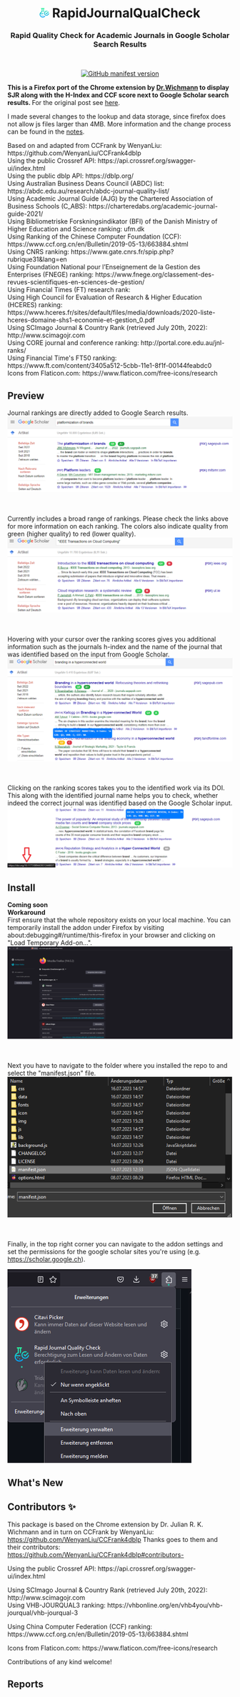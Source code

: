<h1 align="center"><img src="./icon/32x32.png" height="21px" alt=""> RapidJournalQualCheck </h1> 
<h3 align="center"> Rapid Quality Check for Academic Journals in Google Scholar Search Results </h3>
</br>
<p align="center">
    <a href="https://github.com/JuRaKlWi/RapidJournalQualCheck">
        <img alt="GitHub manifest version" src="https://img.shields.io/github/manifest-json/v/JuRaKlWi/RapidJournalQualCheck?color=%23EA4AAA&label=Github&logo=github&logoColor=%23EA4AAA">
    </a>
</p>

<b> This is a Firefox port of the Chrome extension by [Dr.Wichmann](https://de.linkedin.com/in/julianwichmann) to display SJR along with the H-Index and CCF score next to Google Scholar search results. </b> For the original post see [here](https://de.linkedin.com/posts/julianwichmann_google-scholar-extension-activity-6967463018607611904-nsbm).

I made several changes to the lookup and data storage, since firefox does not allow js files larger than 4MB. More information and the change process can be found in the [notes](./notes.md).

</p> Based on and adapted from CCFrank by WenyanLiu: https://github.com/WenyanLiu/CCFrank4dblp
</br> Using the public Crossref API: https://api.crossref.org/swagger-ui/index.html
</br> Using the public dblp API: https://dblp.org/
</br> Using Australian Business Deans Council (ABDC) list: https://abdc.edu.au/research/abdc-journal-quality-list/
</br> Using Academic Journal Guide (AJG) by the Chartered Association of Business Schools (C_ABS): https://charteredabs.org/academic-journal-guide-2021/
</br> Using Bibliometriske Forskningsindikator (BFI) of the Danish Ministry of Higher Education and Science ranking: ufm.dk
</br> Using Ranking of the Chinese Computer Foundation (CCF): https://www.ccf.org.cn/en/Bulletin/2019-05-13/663884.shtml
</br> Using CNRS ranking: https://www.gate.cnrs.fr/spip.php?rubrique31&lang=en
</br> Using Foundation National pour l’Enseignement de la Gestion des Enterprises (FNEGE) ranking: https://www.fnege.org/classement-des-revues-scientifiques-en-sciences-de-gestion/
</br> Using Financial Times (FT) research rank:
</br> Using High Council for Evaluation of Research & Higher Education (HCERES) ranking: https://www.hceres.fr/sites/default/files/media/downloads/2020-liste-hceres-domaine-shs1-economie-et-gestion_0.pdf
</br> Using SCImago Journal & Country Rank (retrieved July 20th, 2022): http://www.scimagojr.com
</br> Using CORE journal and conference ranking: http://portal.core.edu.au/jnl-ranks/
</br> Using Financial Time's FT50 ranking: https://www.ft.com/content/3405a512-5cbb-11e1-8f1f-00144feabdc0
</br> Icons from Flaticon.com: https://www.flaticon.com/free-icons/research

## Preview

Journal rankings are directly added to Google Search results.
<br />![SJR and VHB Scores](./img/SJR_VHB.PNG)

<br /><br />Currently includes a broad range of rankings. Please check the links above for more information on each ranking. The colors also indicate quality from green (higher quality) to red (lower quality).
![SJR and CCF Scores](./img/SJR_and_CCF.PNG)

<br /><br />Hovering with your cursor over the ranking scores gives you additional information such as the journals h-index and the name of the journal that was identified based on the input from Google Scholar.
![SJR and VHB Scores with mouseover info](./img/SJR_VHB_with%20mouseover.PNG)

<br /><br />Clicking on the ranking scores takes you to the identified work via its DOI. This along with the identified journal name helps you to check, whether indeed the correct journal was identified based on the Google Scholar input.
![Link to DOI](./img/doi_link.PNG)


## Install

<b> Coming soon </b> <br/>
<b> Workaround </b> <br/>
First ensure that the whole repository exists on your local machine.
You can temporarily install the addon under Firefox by visiting about:debugging#/runtime/this-firefox in your browser and clicking on "Load Temporary Add-on...".
![Temporary Addon](./img/temporary_install.png)

<br /><br />Next you have to navigate to the folder where you installed the repo to and select the "manifest.json" file.
![Adding Manifest](./img/add_manifest.png)

<br /><br />Finally, in the top right corner you can navigate to the addon settings and set the permissions for the google scholar sites you're using (e.g. https://scholar.google.ch).

![Add permissions](./img/manage_addon.png)

## What's New


## Contributors ✨

This package is based on the Chrome extension by Dr. Julian R. K. Wichmann and in turn on CCFrank by WenyanLiu: https://github.com/WenyanLiu/CCFrank4dblp
Thanks goes to them and their contributors: https://github.com/WenyanLiu/CCFrank4dblp#contributors-

</p> Using the public Crossref API: https://api.crossref.org/swagger-ui/index.html
</p> Using SCImago Journal & Country Rank (retrieved July 20th, 2022): http://www.scimagojr.com
</br> Using VHB-JOURQUAL3 ranking: https://vhbonline.org/en/vhb4you/vhb-jourqual/vhb-jourqual-3
</p> Using China Computer Federation (CCF) ranking: https://www.ccf.org.cn/en/Bulletin/2019-05-13/663884.shtml
</p> Icons from Flaticon.com: https://www.flaticon.com/free-icons/research

Contributions of any kind welcome!

## Reports
